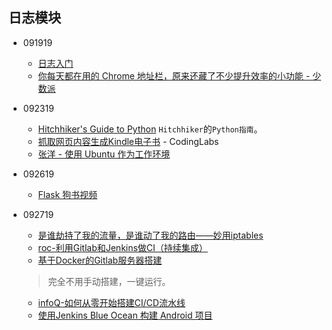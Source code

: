 
## 日志模块

- 091919
  + [日志入门](https://docs.python.org/zh-cn/3/howto/logging.html#logging-basic-tutorial)
  + [你每天都在用的 Chrome 地址栏，原来还藏了不少提升效率的小功能 - 少数派](https://sspai.com/post/44922)

- 092319
  + [Hitchhiker's Guide to Python](https://docs.python-guide.org) `Hitchhiker`的`Python指南`。
  + [抓取网页内容生成Kindle电子书](http://blog.codinglabs.org/articles/convert-html-to-kindle-book.html) - CodingLabs 
  + [张洋 - 使用 Ubuntu 作为工作环境](http://blog.codinglabs.org/articles/getting-started-with-ubuntu.html)

- 092619
  + [Flask 狗书视频](https://blog.miguelgrinberg.com/post/the-flask-mega-tutorial-part-i-hello-world)


- 092719
  + [是谁劫持了我的流量，是谁动了我的路由——妙用iptables](https://mp.weixin.qq.com/s/j6gsEfcUgdcUw70pKpuF3A)
  + [roc-利用Gitlab和Jenkins做CI（持续集成）](https://imroc.io/posts/other/ci-with-gitlab-and-jenkins/)
  + [基于Docker的Gitlab服务器搭建](https://qii404.me/2017/04/17/docker-gitlab.html) 
  >完全不用手动搭建，一键运行。
  + [infoQ-如何从零开始搭建CI/CD流水线](https://www.infoq.cn/article/WHt0wFMDRrBU-dtkh1Xp)
  + [使用Jenkins Blue Ocean 构建 Android 项目](https://www.tomczhen.com/2017/10/28/build-android-project-with-jenkins-blue-ocean/)














